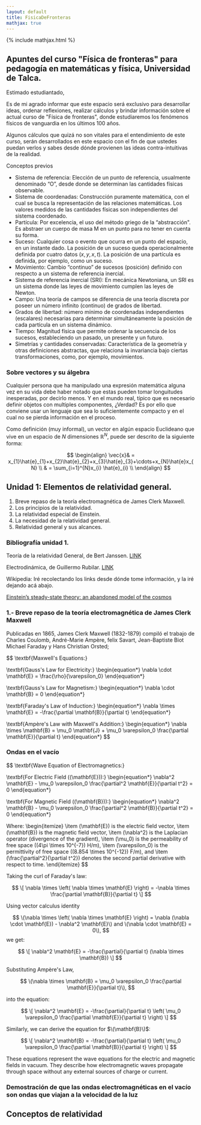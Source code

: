 ```yaml
---
layout: default
title: FisicaDeFronteras
mathjax: true
---
```

{% include mathjax.html %}

## Apuntes del curso "Física de fronteras" para pedagogía en matemáticas y física, Universidad de Talca.

Estimado estudiantado,

Es de mi agrado informar que este espacio será exclusivo para desarrollar ideas, ordenar reflexiones, realizar cálculos y brindar información sobre el actual curso de "Física de fronteras", donde estudiaremos los fenómenos físicos de vanguardia en los últimos 100 años.

Algunos cálculos que quizá no son vitales para el entendimiento de este curso, serán desarrollados en este espacio con el fin de que ustedes puedan verlos y sabes desde dónde provienen las ideas contra-intuitivas de la realidad.

Conceptos previos 

* Sistema de referencia: Elección de un punto de referencia, usualmente denominado “O”, desde donde se determinan las cantidades físicas observable. 
* Sistema de coordenadas: Construcción puramente matemática, con el cual se busca la representación de las relaciones matemáticas. Los valores medidos de las cantidades físicas son independientes del sistema coordenado. 
* Partícula: Por excelencia, el uso del método griego de la “abstracción". Es abstraer un cuerpo de masa M en un punto para no tener en cuenta  su forma.
* Suceso: Cualquier cosa o evento que ocurra en un punto del espacio, en un instante dado. La posición de un suceso queda operacionalmente definida por cuatro datos $(x,y,x,t)$. La posición de una partícula es definida, por ejemplo, como un suceso.
* Movimiento: Cambio “continuo” de sucesos (posición) definido con respecto a un sistema de referencia inercial.
* Sistema de referencia inercial (SRI): En mecánica Newtoniana, un SRI es un sistema donde las leyes de movimiento cumplen las leyes de Newton.
* Campo: Una teoría de campos se diferencia de una teoría discreta por poseer  un número infinito (continuo) de grados de libertad.
* Grados de libertad: número mínimo de coordenadas independientes (escalares) necesarias para determinar simultáneamente la posición de cada partícula en un sistema dinámico.
* Tiempo: Magnitud física que permite ordenar la secuencia de los sucesos, estableciendo un pasado, un presente y un futuro.
* Simetrías y cantidades conservadas: Característica de la geometría y otras definiciones abstractas, que relaciona la invariancia bajo ciertas transformaciones, como, por ejemplo, movimientos.


### Sobre vectores y su álgebra

Cualquier persona que ha manipulado una expresión matemática alguna vez en su vida debe haber notado que estas pueden tomar longuitudes inesperadas, por decirlo menos. Y en el mundo real, típico que es necesario definir objetos con multiples componentes, ¿Verdad? Es por ello que conviene usar un lenguaje que sea lo suficientemente compacto y en el cual no se pierda información en el proceso.

Como definición (muy informal), un vector en algún espacio Euclideano que vive en un espacio de $N$ dimensiones ${\displaystyle \mathbb {R}^{N}}$, puede ser descrito de la siguiente forma:

$$
\begin{align}
\vec{x}& = x_{1}\hat{e}_{1}+x_{2}\hat{e}_{2}+x_{3}\hat{e}_{3}+\cdots+x_{N}\hat{e}x_{N} \\
       & = \sum_{i=1}^{N}x_{i} \hat{e}_{i} \\
\end{align}
$$


## Unidad 1: Elementos de relatividad general.

1. Breve repaso de la teoría electromagnética de James Clerk Maxwell.
2. Los principios de la relatividad.
3. La relatividad especial de Einstein.
4. La necesidad de la relatividad general.
5. Relatividad general y sus alcances.

### Bibliografía unidad 1.

Teoría de la relatividad General, de Bert Janssen. [LINK](https://www.ugr.es/~bjanssen/text/BertJanssen-RelatividadGeneral.pdf)

Electrodinámica, de Guillermo Rubilar. [LINK](https://drive.google.com/viewer?url=https://github.com/gfrubi/electrodinamica/raw/master/electrodinamica.pdf)

Wikipedia: Iré recolectando los links desde dónde tome información, y la iré dejando acá abajo.

[Einstein’s steady-state theory: an abandoned model of the
cosmos](https://arxiv.org/pdf/1402.0132.pdf)


### 1.- Breve repaso de la teoría electromagnética de James Clerk Maxwell

Publicadas en 1865, James Clerk Maxwell (1832-1879) compiló el trabajo de Charles Coulomb, André-Marie Ampère, felix Savart, Jean-Baptiste Biot Michael Faraday y Hans Christian Orsted; 

$$
\textbf{Maxwell's Equations:}

\textbf{Gauss's Law for Electricity:}
\begin{equation*}
\nabla \cdot \mathbf{E} = \frac{\rho}{\varepsilon_0}
\end{equation*}

\textbf{Gauss's Law for Magnetism:}
\begin{equation*}
\nabla \cdot \mathbf{B} = 0
\end{equation*}

\textbf{Faraday's Law of Induction:}
\begin{equation*}
\nabla \times \mathbf{E} = -\frac{\partial \mathbf{B}}{\partial t}
\end{equation*}

\textbf{Ampère's Law with Maxwell's Addition:}
\begin{equation*}
\nabla \times \mathbf{B} = \mu_0 \mathbf{J} + \mu_0 \varepsilon_0 \frac{\partial \mathbf{E}}{\partial t}
\end{equation*}
$$



### Ondas en el vacío 

$$
\textbf{Wave Equation of Electromagnetics:}

\textbf{For Electric Field (\(\mathbf{E}\)):}
\begin{equation*}
\nabla^2 \mathbf{E} - \mu_0 \varepsilon_0 \frac{\partial^2 \mathbf{E}}{\partial t^2} = 0
\end{equation*}

\textbf{For Magnetic Field (\(\mathbf{B}\)):}
\begin{equation*}
\nabla^2 \mathbf{B} - \mu_0 \varepsilon_0 \frac{\partial^2 \mathbf{B}}{\partial t^2} = 0
\end{equation*}

Where:
\begin{itemize}
    \item \(\mathbf{E}\) is the electric field vector,
    \item \(\mathbf{B}\) is the magnetic field vector,
    \item \(\nabla^2\) is the Laplacian operator (divergence of the gradient),
    \item \(\mu_0\) is the permeability of free space (\(4\pi \times 10^{-7}\) H/m),
    \item \(\varepsilon_0\) is the permittivity of free space (\(8.854 \times 10^{-12}\) F/m), and
    \item \(\frac{\partial^2}{\partial t^2}\) denotes the second partial derivative with respect to time.
\end{itemize}
$$


Taking the curl of Faraday's law:

$$
\[
\nabla \times \left( \nabla \times \mathbf{E} \right) = -\nabla \times \frac{\partial \mathbf{B}}{\partial t}
\]
$$

Using vector calculus identity 

$$
\(\nabla \times \left( \nabla \times \mathbf{E} \right) = \nabla (\nabla \cdot \mathbf{E}) - \nabla^2 \mathbf{E}\) and \(\nabla \cdot \mathbf{E} = 0\), 
$$
we get:

$$
\[
\nabla^2 \mathbf{E} = -\frac{\partial}{\partial t} (\nabla \times \mathbf{B})
\]
$$

Substituting Ampère's Law, 

$$
\(\nabla \times \mathbf{B} = \mu_0 \varepsilon_0 \frac{\partial \mathbf{E}}{\partial t}\), 
$$

into the equation:

$$
\[
\nabla^2 \mathbf{E} = -\frac{\partial}{\partial t} \left( \mu_0 \varepsilon_0 \frac{\partial \mathbf{E}}{\partial t} \right)
\]
$$

Similarly, we can derive the equation for $\(\mathbf{B}\)$:

$$
\[
\nabla^2 \mathbf{B} = -\frac{\partial}{\partial t} \left( \mu_0 \varepsilon_0 \frac{\partial \mathbf{B}}{\partial t} \right)
\]
$$

These equations represent the wave equations for the electric and magnetic fields in vacuum. They describe how electromagnetic waves propagate through space without any external sources of charge or current.



### Demostración de que las ondas electromagnéticas en el vacío son ondas que viajan a la velocidad de la luz



## Conceptos de relatividad

##  